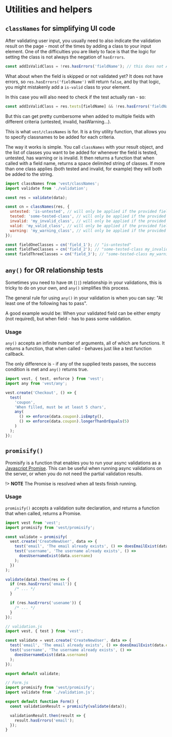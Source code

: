 # Utilities and helpers

## `classNames` for simplifying UI code

After validating user input, you usually need to also indicate the validation result on the page - most of the times by adding a class to your input element. One of the difficulties you are likely to face is that the logic for setting the class is not always the negation of `hasErrors`.

```js
const addIsValidClass = !res.hasErrors('fieldName'); // this does not ALWAYS mean 'valid'
```

What about when the field is skipped or not validated yet? It does not have errors, so `res.hasErrors('fieldName')` will return `false`, and by that logic, you might mistakenly add a `is-valid` class to your element.

In this case you will also need to check if the test actually ran - so:

```js
const addIsValidClass = res.tests[fieldName] && !res.hasErrors('fieldName');
```

But this can get pretty cumbersome when added to multiple fields with different criteria (untested, invalid, hasWarning...).

This is what `vest/classNames` is for. It is a tiny utility function, that allows you to specify classnames to be added for each criteria.

The way it works is simple. You call `classNames` with your result object, and the list of classes you want to be added for whenever the field is tested, untested, has warning or is invalid. It then returns a function that when called with a field name, returns a space delimited string of classes. If more than one class applies (both tested and invalid, for example) they will both be added to the string.

```js
import classNames from 'vest/classNames';
import validate from './validation';

const res = validate(data);

const cn = classNames(res, {
  untested: 'is-untested', // will only be applied if the provided field did not run yet
  tested: 'some-tested-class', // will only be applied if the provided field did run
  invalid: 'my_invalid_class', // will only be applied if the provided field ran at least once and has an errror
  valid: 'my_valid_class', // will only be applied if the provided field ran at least once does not have errors or warnings
  warning: 'my_warning_class', // will only be applied if the provided field ran at least once and has a warning
});

const fieldOneClasses = cn('field_1'); // "is-untested"
const fieldTwoClasses = cn('field_2'); // "some-tested-class my_invalid_class"
const fieldThreeClasses = cn('field_3'); // "some-tested-class my_warning_class"
```

## `any()` for OR relationship tests

Sometimes you need to have `OR` (`||`) relationship in your validations, this is tricky to do on your own, and `any()` simplifies this process.

The general rule for using `any()` in your validation is when you can say: "At least one of the following has to pass".

A good example would be: When your validated field can be either empty (not required), but when field - has to pass some validation.

### Usage

`any()` accepts an infinite number of arguments, all of which are functions. It returns a function, that when called - behaves just like a test function callback.

The only difference is - if any of the supplied tests passes, the success condition is met and `any()` returns true.

```js
import vest, { test, enforce } from 'vest';
import any from 'vest/any';

vest.create('Checkout', () => {
  test(
    'coupon',
    'When filled, must be at least 5 chars',
    any(
      () => enforce(data.coupon).isEmpty(),
      () => enforce(data.coupon).longerThanOrEquals(5)
    )
  );
});
```

## `promisify()`

Promisify is a function that enables you to run your async validations as a [Javascript Promise](https://developer.mozilla.org/en-US/docs/Web/JavaScript/Reference/Global_Objects/Promise).
This can be useful when running async validations on the server, or when you do not need the partial validation results.

!> **NOTE** The Promise is resolved when all tests finish running.

### Usage

`promisify()` accepts a validation suite declaration, and returns a function that when called, returns a Promise.

```js
import vest from 'vest';
import promisify from 'vest/promisify';

const validate = promisify(
  vest.create('CreateNewUser', data => {
    test('email', 'The email already exists', () => doesEmailExist(data.email));
    test('username', 'The username already exists', () =>
      doesUsernameExist(data.username)
    );
  })
);

validate(data).then(res => {
  if (res.hasErrors('email')) {
    /* ... */
  }

  if (res.hasErrors('usename')) {
    /* ... */
  }
});
```

```js
// validation.js
import vest, { test } from 'vest';

const validate = vest.create('CreateNewUser', data => {
  test('email', 'The email already exists', () => doesEmailExist(data.email));
  test('username', 'The username already exists', () =>
    doesUsernameExist(data.username)
  );
});

export default validate;
```

```js
// Form.js
import promisify from 'vest/promisify';
import validate from './validation.js';

export default function Form() {
  const validationResult = promisify(validate(data));

  validationResult.then(result => {
    result.hasErrors('email');
  });
}
```
